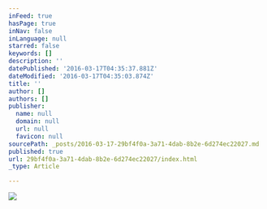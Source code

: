 ```yaml
---
inFeed: true
hasPage: true
inNav: false
inLanguage: null
starred: false
keywords: []
description: ''
datePublished: '2016-03-17T04:35:37.881Z'
dateModified: '2016-03-17T04:35:03.874Z'
title: ''
author: []
authors: []
publisher:
  name: null
  domain: null
  url: null
  favicon: null
sourcePath: _posts/2016-03-17-29bf4f0a-3a71-4dab-8b2e-6d274ec22027.md
published: true
url: 29bf4f0a-3a71-4dab-8b2e-6d274ec22027/index.html
_type: Article

---
```

![](https://the-grid-user-content.s3-us-west-2.amazonaws.com/97d8170d-9336-44e6-8a00-f13ee41e35a6.jpg)